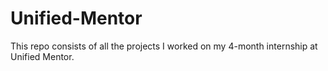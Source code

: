 # Unified-Mentor
This repo consists of all the projects I worked on my 4-month internship at Unified Mentor.
